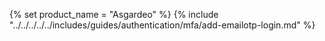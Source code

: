 {% set product_name = "Asgardeo" %}
{% include "../../../../../includes/guides/authentication/mfa/add-emailotp-login.md" %}